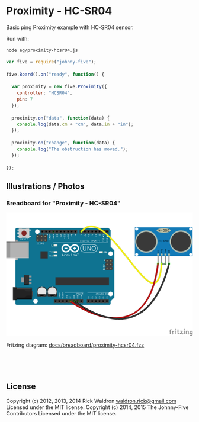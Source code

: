 <!--remove-start-->

# Proximity - HC-SR04


Basic ping Proximity example with HC-SR04 sensor.


Run with:
```bash
node eg/proximity-hcsr04.js
```

<!--remove-end-->

```javascript
var five = require("johnny-five");

five.Board().on("ready", function() {

  var proximity = new five.Proximity({
    controller: "HCSR04",
    pin: 7
  });

  proximity.on("data", function(data) {
    console.log(data.cm + "cm", data.in + "in");
  });

  proximity.on("change", function(data) {
    console.log("The obstruction has moved.");
  });

});

```


## Illustrations / Photos


### Breadboard for "Proximity - HC-SR04"



![docs/breadboard/proximity-hcsr04.png](breadboard/proximity-hcsr04.png)<br>

Fritzing diagram: [docs/breadboard/proximity-hcsr04.fzz](breadboard/proximity-hcsr04.fzz)

&nbsp;





&nbsp;

<!--remove-start-->

## License
Copyright (c) 2012, 2013, 2014 Rick Waldron <waldron.rick@gmail.com>
Licensed under the MIT license.
Copyright (c) 2014, 2015 The Johnny-Five Contributors
Licensed under the MIT license.

<!--remove-end-->
